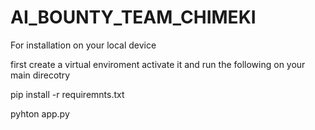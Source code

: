 # AI_BOUNTY_TEAM_CHIMEKI

For installation on your local device

first create a virtual enviroment 
activate it and run the following on your main direcotry

pip install -r requiremnts.txt

pyhton app.py
